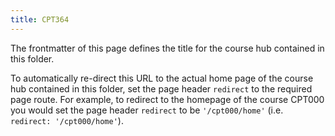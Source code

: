 ```yaml
---
title: CPT364
---
```


The frontmatter of this page defines the title for the course hub contained in this folder.

To automatically re-direct this URL to the actual home page of the course hub contained in this folder, set the page header `redirect` to the required page route. For example, to redirect to the homepage of the course CPT000 you would set the page header `redirect` to be `'/cpt000/home'` (i.e. `redirect: '/cpt000/home'`).
